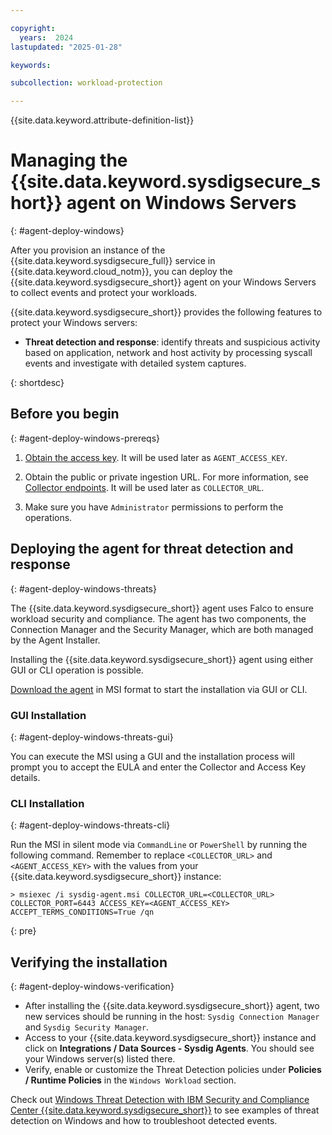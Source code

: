 ```yaml
---

copyright:
  years:  2024
lastupdated: "2025-01-28"

keywords:

subcollection: workload-protection

---
```


{{site.data.keyword.attribute-definition-list}}

# Managing the {{site.data.keyword.sysdigsecure_short}} agent on Windows Servers
{: #agent-deploy-windows}

After you provision an instance of the {{site.data.keyword.sysdigsecure_full}} service in {{site.data.keyword.cloud_notm}}, you can deploy the {{site.data.keyword.sysdigsecure_short}} agent on your Windows Servers to collect events and protect your workloads.

{{site.data.keyword.sysdigsecure_short}} provides the following features to protect your Windows servers:

- **Threat detection and response**: identify threats and suspicious activity based on application, network and host activity by processing syscall events and investigate with detailed system captures. 

{: shortdesc}

## Before you begin
{: #agent-deploy-windows-prereqs}

1. [Obtain the access key](/docs/workload-protection?topic=workload-protection-access_key). It will be used later as `AGENT_ACCESS_KEY`.

2. Obtain the public or private ingestion URL. For more information, see [Collector endpoints](/docs/workload-protection?topic=workload-protection-endpoints#endpoints_ingestion). It will be used later as `COLLECTOR_URL`.

3. Make sure you have `Administrator` permissions to perform the operations.

## Deploying the agent for threat detection and response 
{: #agent-deploy-windows-threats}

The {{site.data.keyword.sysdigsecure_short}} agent uses Falco to ensure workload security and compliance. The agent has two components, the Connection Manager and the Security Manager, which are both managed by the Agent Installer.

Installing the {{site.data.keyword.sysdigsecure_short}} agent using either GUI or CLI operation is possible.

[Download the agent](https://download.sysdig.com/stable/msi/x86_64/agent-windows-latest.msi) in MSI format to start the installation via GUI or CLI.

### GUI Installation
{: #agent-deploy-windows-threats-gui}

You can execute the MSI using a GUI and the installation process will prompt you to accept the EULA and enter the Collector and Access Key details.

### CLI Installation
{: #agent-deploy-windows-threats-cli}

Run the MSI in silent mode via `CommandLine` or `PowerShell` by running the following command. Remember to replace `<COLLECTOR_URL>` and `<AGENT_ACCESS_KEY>` with the values from your {{site.data.keyword.sysdigsecure_short}} instance:

```
> msiexec /i sysdig-agent.msi COLLECTOR_URL=<COLLECTOR_URL> COLLECTOR_PORT=6443 ACCESS_KEY=<AGENT_ACCESS_KEY> ACCEPT_TERMS_CONDITIONS=True /qn
```
{: pre}

## Verifying the installation
{: #agent-deploy-windows-verification}

* After installing the {{site.data.keyword.sysdigsecure_short}} agent, two new services should be running in the host: `Sysdig Connection Manager` and `Sysdig Security Manager`.
* Access to your {{site.data.keyword.sysdigsecure_short}} instance and click on **Integrations / Data Sources - Sysdig Agents**. You should see your Windows server(s) listed there.
* Verify, enable or customize the Threat Detection policies under **Policies / Runtime Policies** in the `Windows Workload` section. 

Check out [Windows Threat Detection with IBM Security and Compliance Center {{site.data.keyword.sysdigsecure_short}}](https://community.ibm.com/community/user/cloud/blogs/victor-guerrero/2024/01/11/windows-threat-detection-with-ibm-security-and-com?CommunityKey=dd1ee2bc-c83b-4afb-bd1c-9095ff0c3bc1) to see examples of threat detection on Windows and how to troubleshoot detected events.
